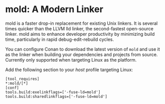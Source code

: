 # mold: A Modern Linker

mold is a faster drop-in replacement for existing Unix linkers. It is several
times quicker than the LLVM lld linker, the second-fastest open-source linker.
mold aims to enhance developer productivity by minimizing build time, 
particularly in rapid debug-edit-rebuild cycles.

You can configure Conan to download the latest version of `mold` and use it as the linker 
when building your dependencies and projects from source. Currently only supported
when targeting Linux as the platform.

Add the following section to your _host_ profile targeting Linux:

```
[tool_requires]
*:mold/[*]
[conf]
tools.build:exelinkflags=['-fuse-ld=mold']
tools.build:sharedlinkflags=['-fuse-ld=mold']
```
